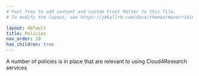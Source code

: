 ```yaml
---
# Feel free to add content and custom Front Matter to this file.
# To modify the layout, see https://jekyllrb.com/docs/themes/#overriding-theme-defaults

layout: default
title: Policies
nav_order: 10
has_children: true
---
```


A number of policies is in place that are relevant to using Cloud4Research services

